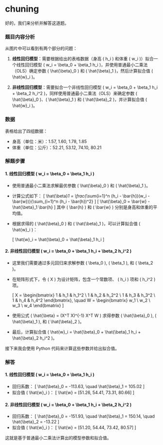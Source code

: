 # chuning

好的，我们来分析并解答这道题。

### 题目内容分析

从图片中可以看到有两个部分的问题：

1. **线性回归模型**：需要根据给出的表格数据（身高 \( h_i \) 和体重 \( w_i \)）拟合一个线性回归模型 \( w_i = \beta_0 + \beta_1 h_i \)，并使用普通最小二乘法（OLS）确定参数 \( \hat{\beta}_0 \) 和 \( \hat{\beta}_1 \)，然后计算拟合值 \( \hat{w}_i \)。
  
2. **非线性回归模型**：需要拟合一个非线性回归模型 \( w_i = \beta_0 + \beta_1 h_i + \beta_2 h_i^2 \)，同样使用普通最小二乘法（OLS）来确定参数 \( \hat{\beta}_0 \)、\( \hat{\beta}_1 \) 和 \( \hat{\beta}_2 \)，并计算拟合值 \( \hat{w}_i \)。

### 数据
表格给出了四组数据：
- 身高（单位：米）：1.57, 1.60, 1.78, 1.85
- 体重（单位：公斤）：52.21, 53.12, 74.10, 80.21

### 解题步骤

#### 1. 线性回归模型 \( w_i = \beta_0 + \beta_1 h_i \)

- 使用普通最小二乘法求解最优参数 \( \hat{\beta}_0 \) 和 \( \hat{\beta}_1 \)。
- 计算公式如下：
  \[
  \hat{\beta}_1 = \frac{\sum_{i=1}^n (h_i - \bar{h})(w_i - \bar{w})}{\sum_{i=1}^n (h_i - \bar{h})^2}
  \]
  \[
  \hat{\beta}_0 = \bar{w} - \hat{\beta}_1 \bar{h}
  \]
  其中 \( \bar{h} \) 和 \( \bar{w} \) 分别是身高和体重的平均值。

- 根据求得的 \( \hat{\beta}_0 \) 和 \( \hat{\beta}_1 \)，可以计算拟合值 \( \hat{w}_i \)：

  \[
  \hat{w}_i = \hat{\beta}_0 + \hat{\beta}_1 h_i
  \]

#### 2. 非线性回归模型 \( w_i = \beta_0 + \beta_1 h_i + \beta_2 h_i^2 \)

- 这里我们需要通过多元回归来求解参数 \( \beta_0 \), \( \beta_1 \), 和 \( \beta_2 \)。
- 在矩阵形式下，令 \( X \) 为设计矩阵，包含一个常数项、 \( h_i \) 项和 \( h_i^2 \) 项。

  \[
  X = \begin{bmatrix} 1 & h_1 & h_1^2 \\ 1 & h_2 & h_2^2 \\ 1 & h_3 & h_3^2 \\ 1 & h_4 & h_4^2 \end{bmatrix}, \quad W = \begin{bmatrix} w_1 \\ w_2 \\ w_3 \\ w_4 \end{bmatrix}
  \]

- 使用公式 \( \hat{\beta} = (X^T X)^{-1} X^T W \) 求得参数 \( \hat{\beta}_0 \), \( \hat{\beta}_1 \), 和 \( \hat{\beta}_2 \)。
- 最后，计算拟合值 \( \hat{w}_i = \hat{\beta}_0 + \hat{\beta}_1 h_i + \hat{\beta}_2 h_i^2 \)。

接下来我会使用 Python 代码来计算这些参数并给出拟合值。

### 解答

#### 1. 线性回归模型 \( w_i = \beta_0 + \beta_1 h_i \)

- 回归系数：
  \[
  \hat{\beta}_0 = -113.63, \quad \hat{\beta}_1 = 105.02
  \]
- 拟合值 \( \hat{w}_i \)：
  \[
  \hat{w} = [51.26, 54.41, 73.31, 80.66]
  \]

#### 2. 非线性回归模型 \( w_i = \beta_0 + \beta_1 h_i + \beta_2 h_i^2 \)

- 回归系数：
  \[
  \hat{\beta}_0 = -151.93, \quad \hat{\beta}_1 = 150.14, \quad \hat{\beta}_2 = -13.22
  \]
- 拟合值 \( \hat{w}_i \)：
  \[
  \hat{w} = [51.20, 54.44, 73.42, 80.57]
  \]

这就是基于普通最小二乘法计算出的模型参数和拟合值。
